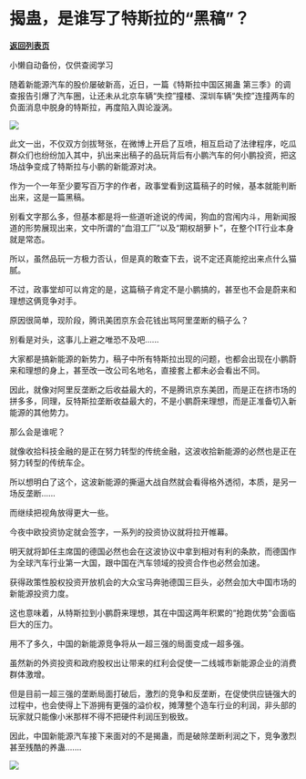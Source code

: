 # 揭蛊，是谁写了特斯拉的“黑稿”？

[**返回列表页**](/gzh/政事堂2019)

小懒自动备份，仅供查阅学习

随着新能源汽车的股价屡破新高，近日，一篇《特斯拉中国区揭蛊
第三季》的调查报告引爆了汽车圈，让还未从北京车辆“失控”撞楼、深圳车辆“失控”连撞两车的负面消息中脱身的特斯拉，再度陷入舆论漩涡。

  

![](https://mmbiz.qpic.cn/mmbiz_png/rxhS23yu8cM4xP1iaVgmG4JxALGMmbLIzmPwuj6OvEGQ9ctjtIVRWAkYw3fNtQk1qcXzsE3uL0SyVuoIsKZADgQ/640?wx_fmt=png)

  

此文一出，不仅双方剑拔弩张，在微博上开启了互喷，相互启动了法律程序，吃瓜群众们也纷纷加入其中，扒出来出稿子的品玩背后有小鹏汽车的何小鹏投资，把这场战争变成了特斯拉与小鹏的新能源对决。  

  

作为一个一年至少要写百万字的作者，政事堂看到这篇稿子的时候，基本就能判断出来，这是一篇黑稿。

  

别看文字那么多，但基本都是将一些道听途说的传闻，狗血的宫闱内斗，用新闻报道的形势展现出来，文中所谓的“血泪工厂”以及“期权胡萝卜”，在整个IT行业本身就是常态。

  

所以，虽然品玩一方极力否认，但是真的敢查下去，说不定还真能挖出来点什么猫腻。  

  

不过，政事堂却可以肯定的是，这篇稿子肯定不是小鹏搞的，甚至也不会是蔚来和理想这俩竞争对手。  

  

原因很简单，现阶段，腾讯美团京东会花钱出骂阿里垄断的稿子么？

  

别看是对头，这事儿上避之唯恐不及吧......

  

大家都是搞新能源的新势力，稿子中所有特斯拉出现的问题，也都会出现在小鹏蔚来和理想的身上，甚至改一改公司名地名，直接套上都未必会看出不同。

  

因此，就像对阿里反垄断之后收益最大的，不是腾讯京东美团，而是正在挤市场的拼多多，同理，反特斯拉垄断收益最大的，不是小鹏蔚来理想，而是正准备切入新能源的其他势力。

  

那么会是谁呢？

  

就像收拾科技金融的是正在努力转型的传统金融，这波收拾新能源的必然也是正在努力转型的传统车企。  

  

所以想明白了这个，这波新能源的撕逼大战自然就会看得格外透彻，本质，是另一场反垄断......

  

而继续把视角放得更大一些。

  

今夜中欧投资协定就会签字，一系列的投资协议就将拉开帷幕。

  

明天就将卸任主席国的德国必然也会在这波协议中拿到相对有利的条款，而德国作为全球汽车行业第一大国，跟中国在汽车领域的投资合作也必然会加速。

  

获得政策性股权投资开放机会的大众宝马奔驰德国三巨头，必然会加大中国市场的新能源投资力度。

  

这也意味着，从特斯拉到小鹏蔚来理想，其在中国这两年积累的“抢跑优势”会面临巨大的压力。

  

用不了多久，中国的新能源竞争将从一超三强的局面变成一超多强。

  

虽然新的外资投资和政府股权出让带来的红利会促使一二线城市新能源企业的消费群体激增。

  

但是目前一超三强的垄断局面打破后，激烈的竞争和反垄断，在促使供应链强大的过程中，也会使得上下游拥有更强的溢价权，摊薄整个造车行业的利润，非头部的玩家就只能像小米那样不得不把硬件利润压到极致。

  

因此，中国新能源汽车接下来面对的不是揭蛊，而是破除垄断利润之下，竞争激烈甚至残酷的养蛊.......

  

![](https://mmbiz.qpic.cn/mmbiz_jpg/rxhS23yu8cPp0iaKAfe0ZsWfgGcY72o9Nror8TicrtnlDsqzY7y4Kum4fM3X0FMEGlbvm9HvZUiaETSnLt4DHNLbQ/640?wx_fmt=jpeg)

